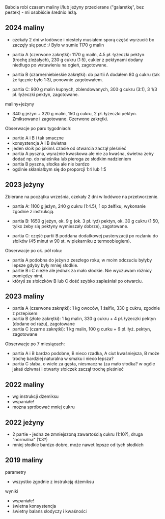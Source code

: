 Babcia robi czasem maliny i/lub jeżyny przecierane ("galaretkę", bez pestek) -
mi osobiście średnio leżą.

2024 maliny
-----------

- czekały 2 dni w lodówce i niestety musiałem sporą część wyrzucić bo zaczęły
  się psuć :/ Było w sumie 1170 g malin

- partia A (czerwone zakrętki): 1170 g mailn, 4.5 pł. łyżeczki pektyn (trochę
  zleżałych), 230 g cukru (1:5), cukier z pektynami dodany niedługo po
  wstawieniu na ogień, zagotowane.

- partia B (czarne/niebieskie zakrętki): do partii A dodałem 80 g cukru (tak że
  łącznie było 1:3), ponownie zagotowałem.

- partia C: 900 g malin kupnych, zblendowanych, 300 g cukru (3:1), 3 1/3 pł.
  łyżeczki pektyn, zagotowane.

maliny+jeżyny

- 340 g jeżyn + 320 g malin, 150 g cukru, 2 pł. łyżeczki pektyn. Zmiksowane i
  zagotowane. Czerwone zakrętki.


Obserwacje po paru tygodniach:
- partie A i B i tak smaczne
- konsystencja A i B świetna
- jeden słoik po jakimś czasie od otwarcia zaczął pleśnieć
- partia A pyszna, wyraźnie kwaskowa ale nie za kwaśna, świetna żeby dodać np.
  do naleśnika lub pieroga ze słodkim nadzieniem
- partia B pyszna, słodka ale nie bardzo
- ogólnie skłaniałbym się do proporcji 1:4 lub 1:5


2023 jeżyny
-----------

Zbierane na początku września, czekały 2 dni w lodówce na przetworzenie.

- partia A: 1100 g jeżyn, 240 g cukru (1:4.5), 1 op żelfixu, wykonanie zgodnie z
  instrukcją.

- partia B: 1650 g jeżyn, ok. 9 g (ok. 3 pł. łyż) pektyn, ok. 30 g cukru
  (1:50, tylko żeby się pektyny wymieszały dobrze), zagotowane.

- partia C: część partii B poddana dodatkowej pasteryzacji po rozlaniu do
  słoików (45 minut w 90 st. w piekarniku z termoobiegiem).


Obserwacje po ok. pół roku:
- partia A podobna do jeżyn z zeszłego roku; w moim odczuciu byłyby lepsze
  gdyby były mniej słodkie.
- partie B i C niezłe ale jednak za mało słodkie. Nie wyczuwam różnicy pomiędzy
  nimi.
- któryś ze słoiczków B lub C dość szybko zapleśniał po otwarciu.


2023 maliny
-----------

- partia A (czerwone zakrętki): 1 kg owoców, 1 żelfix, 330 g cukru, zgodnie z
  przepisem
- partia B (złote zakrętki): 1 kg malin, 330 g cukru + 4 pł. łyżeczki pektyn
  (dodane od razu), zagotowane
- partia C (czarne zakrętki): 1 kg malin, 100 g curku + 6 pł. łyż. pektyn,
  zagotowane

Obserwacje po 7 miesiącach:
- partia A i B bardzo podobne, B nieco rzadka, A ciut kwaśniejsza, B może
  trochę bardziej naturalna w smaku i nieco lepsza?
- partia C słaba, o wiele za gęsta, niesmaczna (za mało słodka? w ogóle jakaś
  dziwna) i otwarty słoiczek zaczął trochę pleśnieć

2022 maliny
-----------

- wg instrukcji dżemiksu
- wspaniałe!
- można spróbować mniej cukru

2022 jeżyny
-----------

- 2 partie - jedna ze zmniejszoną zawartością cukru (1:10?), druga "normalna" (1:3?)
- mniej słodkie bardzo dobre, może nawet lepsze od tych słodkich

2019 maliny
-----------

parametry

- wszystko zgodnie z instrukcją dżemiksu

wyniki

- wspaniałe!
- świetna konsystencja
- świetny balans słodyczy i kwaśności
